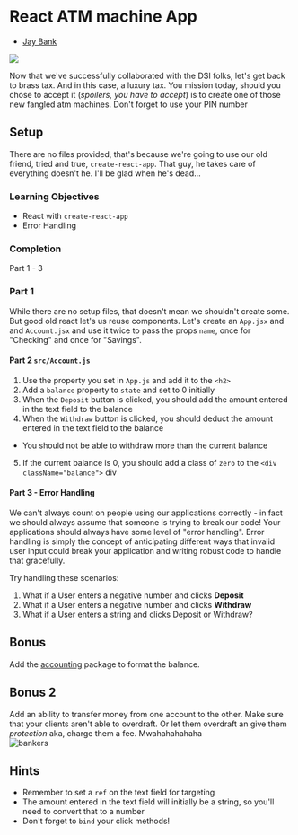 # React ATM machine App

* [Jay Bank](j-bank.surge.sh)

![](https://media.giphy.com/media/3oriePkL53IxK0Aq52/giphy.gif)

Now that we've successfully collaborated with the DSI folks, let's get back to brass tax. And in this case, a luxury tax. You mission today, should you chose to accept it (*spoilers, you have to accept*) is to create one of those new fangled atm machines. Don't forget to use your PIN number


## Setup

There are no files provided, that's because we're going to use our old friend, tried and true, `create-react-app`. That guy, he takes care of everything doesn't he. I'll be glad when he's dead...

### Learning Objectives
* React with `create-react-app`
* Error Handling

### Completion
Part 1 - 3

### Part 1
While there are no setup files, that doesn't mean we shouldn't create some. But good old react let's us reuse components. Let's create an `App.jsx` and and `Account.jsx` and use it twice to pass the props `name`, once for "Checking" and once for "Savings".


#### Part 2 `src/Account.js`
1. Use the property you set in `App.js` and add it to the `<h2>`
2. Add a `balance` property to `state` and set to 0 initially
3. When the `Deposit` button is clicked, you should add the amount entered in the text field to the balance
4. When the `Withdraw` button is clicked, you should deduct the amount entered in the text field to the balance
  - You should not be able to withdraw more than the current balance
5. If the current balance is 0, you should add a class of `zero` to the `<div className="balance">` div

#### Part 3 - Error Handling
We can't always count on people using our applications correctly - in fact we should always assume that someone is trying to break our code! Your applications should always have some level of "error handling". Error handling is simply the concept of anticipating different ways that invalid user input could break your application and writing robust code to handle that gracefully.

Try handling these scenarios:
1. What if a User enters a negative number and clicks **Deposit**
2. What if a User enters a negative number and clicks **Withdraw**
3. What if a User enters a string and clicks Deposit or Withdraw?

## Bonus
Add the [accounting](https://www.npmjs.com/package/accounting) package to format the balance.

## Bonus 2

Add an ability to transfer money from one account to the other. Make sure that your clients aren't able to overdraft. Or let them overdraft an give them *protection* aka, charge them a fee. Mwahahahahaha  
![bankers](https://i.imgflip.com/1mow6h.jpg)  

## Hints
- Remember to set a `ref` on the text field for targeting
- The amount entered in the text field will initially be a string, so you'll need to convert that to a number
- Don't forget to `bind` your click methods!
